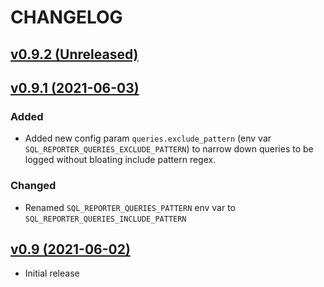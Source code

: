# CHANGELOG

## [v0.9.2 (Unreleased)](https://github.com/onlime/laravel-sql-reporter/compare/v0.9.1...main)

## [v0.9.1 (2021-06-03)](https://github.com/onlime/laravel-sql-reporter/releases/tag/v0.9.1)

### Added
- Added new config param `queries.exclude_pattern` (env var `SQL_REPORTER_QUERIES_EXCLUDE_PATTERN`) to narrow down queries to be logged without bloating include pattern regex.

### Changed
- Renamed `SQL_REPORTER_QUERIES_PATTERN` env var to `SQL_REPORTER_QUERIES_INCLUDE_PATTERN`

## [v0.9 (2021-06-02)](https://github.com/onlime/laravel-sql-reporter/releases/tag/v0.9)

- Initial release
